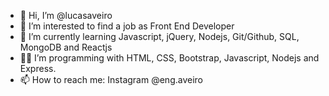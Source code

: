 - 👋 Hi, I’m @lucasaveiro
- 👀 I’m interested to find a job as Front End Developer
- 🌱 I’m currently learning Javascript, jQuery, Nodejs, Git/Github, SQL, MongoDB and Reactjs
- 👨‍💻 I’m programming with HTML, CSS, Bootstrap, Javascript, Nodejs and Express.
- 📫 How to reach me: Instagram @eng.aveiro

<!---
lucasaveiro/lucasaveiro is a ✨ special ✨ repository because its `README.md` (this file) appears on your GitHub profile.
You can click the Preview link to take a look at your changes.
--->
